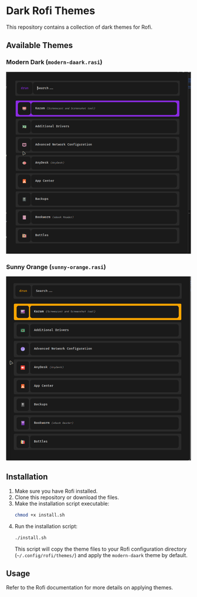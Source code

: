 # Dark Rofi Themes

This repository contains a collection of dark themes for Rofi.

## Available Themes

### Modern Dark (`modern-daark.rasi`)

![Modern Dark Preview](modern-dark.png)

### Sunny Orange (`sunny-orange.rasi`)

![Sunny Orange Preview](sunny-orange.png)

## Installation

1.  Make sure you have Rofi installed.
2.  Clone this repository or download the files.
3.  Make the installation script executable:
    ```bash
    chmod +x install.sh
    ```
4.  Run the installation script:
    ```bash
    ./install.sh
    ```
    This script will copy the theme files to your Rofi configuration directory (`~/.config/rofi/themes/`) and apply the `modern-daark` theme by default.

## Usage

Refer to the Rofi documentation for more details on applying themes.

